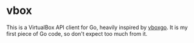 # vbox

This is a VirtualBox API client for Go, heavily inspired by
[vboxgo](https://github.com/th4t/vboxgo/). It is my first piece of Go code, so
don't expect too much from it.
